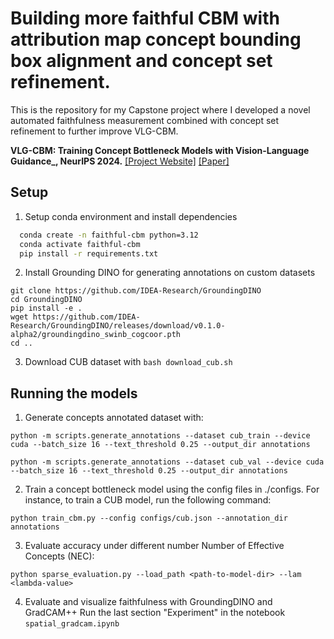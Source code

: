 <!-- omit in toc -->
# Building more faithful CBM with attribution map concept bounding box alignment and concept set refinement.

This is the repository for my Capstone project where I developed a novel automated faithfulness measurement combined with concept set refinement to further improve VLG-CBM.

**VLG-CBM: Training Concept Bottleneck Models with Vision-Language Guidance_, NeurIPS 2024.** [[Project Website]](https://lilywenglab.github.io/VLG-CBM/) [[Paper]](https://arxiv.org/pdf/2408.01432)

<!-- omit in toc -->
## Setup

1. Setup conda environment and install dependencies

```bash
  conda create -n faithful-cbm python=3.12
  conda activate faithful-cbm
  pip install -r requirements.txt
```

2. Install Grounding DINO for generating annotations on custom datasets

```
git clone https://github.com/IDEA-Research/GroundingDINO
cd GroundingDINO
pip install -e .
wget https://github.com/IDEA-Research/GroundingDINO/releases/download/v0.1.0-alpha2/groundingdino_swinb_cogcoor.pth
cd ..
```

3. Download CUB dataset with `bash download_cub.sh`

## Running the models

1. Generate concepts annotated dataset with:
```
python -m scripts.generate_annotations --dataset cub_train --device cuda --batch_size 16 --text_threshold 0.25 --output_dir annotations

python -m scripts.generate_annotations --dataset cub_val --device cuda --batch_size 16 --text_threshold 0.25 --output_dir annotations
```
2. Train a concept bottleneck model using the config files in ./configs. For instance, to train a CUB model, run the following command:
```
python train_cbm.py --config configs/cub.json --annotation_dir annotations
```
3. Evaluate accuracy under different number Number of Effective Concepts (NEC):
```
python sparse_evaluation.py --load_path <path-to-model-dir> --lam <lambda-value>
```
4. Evaluate and visualize faithfulness with GroundingDINO and GradCAM++
Run the last section "Experiment" in the notebook `spatial_gradcam.ipynb`

